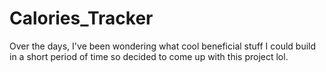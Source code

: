 # Calories_Tracker
Over the days, I've been wondering what cool beneficial stuff I could build in a short period of time so decided to come up with this project lol.
